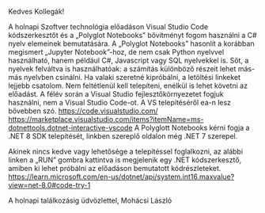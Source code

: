 ﻿Kedves Kollegák!

A holnapi Szoftver technológia előadáson Visual Studio Code kódszerkesztőt és a „Polyglot Notebooks” bővítményt fogom használni a C# nyelv elemeinek bemutatására. A „Polyglot Notebooks” hasonlít a korábban megismert „Jupyter Notebook”-hoz, de nem csak Python nyelvvel használható, hanem például C#, Javascript vagy SQL nyelvekkel is. Sőt, a nyelvek felváltva is használhatóak: a számítás különböző részeit lehet más-más nyelvben csinálni. Ha valaki szeretné kipróbálni, a letöltési linkeket lejjebb csatolom. Nem feltétlenül kell telepíteni, enélkül is lehet követni az előadást. A félév során a Visual Studio fejlesztőkörnyezetet fogjuk használni, nem a Visual Studio Code-ot. A VS telepítéséről ea-n lesz bővebben szó. 
https://code.visualstudio.com/
https://marketplace.visualstudio.com/items?itemName=ms-dotnettools.dotnet-interactive-vscode
A Polyglott Notebooks kérni fogja a .NET 8 SDK telepítését, linkben szereplő oldalon még .NET 7 szerepel.

Akinek nincs kedve vagy lehetősége a telepítéssel foglalkozni, az alábbi linken a „RUN” gombra kattintva is megjelenik egy .NET kódszerkesztő, amiben ki lehet próbálni az előadáson bemutatott kódrészleteket. 
https://learn.microsoft.com/en-us/dotnet/api/system.int16.maxvalue?view=net-8.0#code-try-1

A holnapi találkozásig üdvözlettel, 
Mohácsi László
